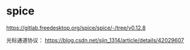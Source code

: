 # spice

https://gitlab.freedesktop.org/spice/spice/-/tree/v0.12.8





光标通道协议：
https://blog.csdn.net/sjin_1314/article/details/42029607









